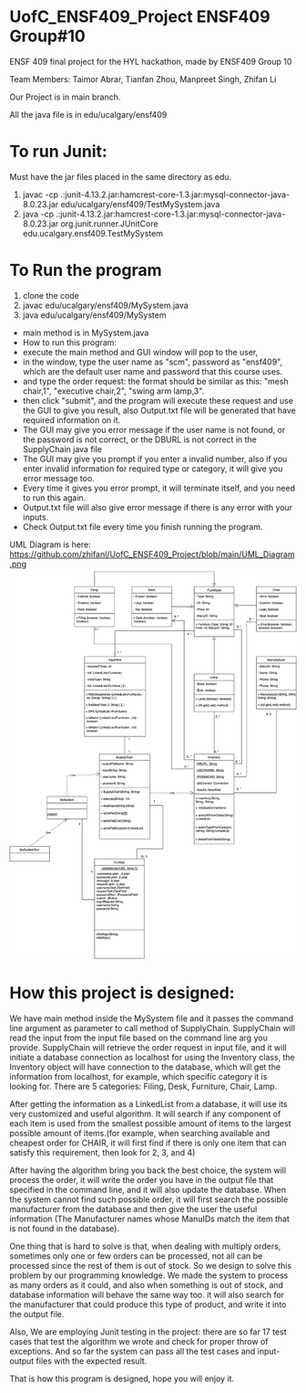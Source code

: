 # UofC_ENSF409_Project ENSF409 Group#10

ENSF 409 final project for the HYL hackathon, made by ENSF409 Group 10

Team Members: Taimor Abrar, Tianfan Zhou, Manpreet Singh, Zhifan Li 

Our Project is in main branch.

All the java file is in edu/ucalgary/ensf409

# To run Junit: 
   Must have the jar files placed in the same directory as edu.
1. javac -cp .:junit-4.13.2.jar:hamcrest-core-1.3.jar:mysql-connector-java-8.0.23.jar  edu/ucalgary/ensf409/TestMySystem.java
2. java -cp .:junit-4.13.2.jar:hamcrest-core-1.3.jar:mysql-connector-java-8.0.23.jar  org.junit.runner.JUnitCore edu.ucalgary.ensf409.TestMySystem

# To Run the program 
1. clone the code
2. javac edu/ucalgary/ensf409/MySystem.java 
3. java edu/ucalgary/ensf409/MySystem 

* main method is in MySystem.java
* How to run this program: 
* execute the main method and GUI window will pop to the user,
* in the window, type the user name as "scm", password as "ensf409", which are the default user name and password that this course uses.
* and type the order request: the format should be similar as this: "mesh chair,1", "executive chair,2", "swing arm lamp,3".
* then click "submit", and the program will execute these request and use the GUI to give you result, also Output.txt file will be generated that have required information on it.
* The GUI may give you error message if the user name is not found, or the password is not correct, or the DBURL is not correct in the SupplyChain java file
* The GUI may give you prompt if you enter a invalid number, also if you enter invalid information for required type or category, it will give you error message too.
* Every time it gives you error prompt, it will terminate itself, and you need to run this again.
* Output.txt file will also give error message if there is any error with your inputs.
* Check Output.txt file every time you finish running the program.

UML Diagram is here: 
https://github.com/zhifanl/UofC_ENSF409_Project/blob/main/UML_Diagram.png
![...](https://github.com/zhifanl/UofC_ENSF409_Project/blob/main/UML_Diagram.png)

# How this project is designed:

We have main method inside the MySystem file and it passes the command line argument as parameter to call method of SupplyChain. SupplyChain will read the input from the input file based on the command line arg you provide. SupplyChain will retrieve the order request in input file, and it will initiate a database connection as localhost for using the Inventory class, the Inventory object will have connection to the database, which will get the information from localhost, for example, which specific category it is looking for. There are 5 categories: Filing, Desk, Furniture, Chair, Lamp.

After getting the information as a LinkedList from a database, it will use its very customized and useful algorithm. It will search if any component of each item is used from the smallest possible amount of items to the largest possible amount of items.(for example, when searching available and cheapest order for CHAIR, it will first find if there is only one item that can satisfy this requirement, then look for 2, 3, and 4)

After having the algorithm bring you back the best choice, the system will process the order, it will write the order you have in the output file that specified in the command line, and it will also update the database. When the system cannot find such possible order, it will first search the possible manufacturer from the database and then give the user the useful information (The Manufacturer names whose ManuIDs match the item that is not found in the database).

One thing that is hard to solve is that, when dealing with multiply orders, sometimes only one or few orders can be processed, not all can be processed since the rest of them is out of stock. So we design to solve this problem by our programming knowledge. We made the system to process as many orders as it could, and also when something is out of stock, and database information will behave the same way too. it will also search for the manufacturer that could produce this type of product, and write it into the output file.

Also, We are employing Junit testing in the project: there are so far 17 test cases that test the algorithm we wrote and check for proper throw of exceptions. And so far the system can pass all the test cases and input-output files with the expected result.

That is how this program is designed, hope you will enjoy it.

